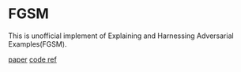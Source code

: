 # FGSM

This is unofficial implement of Explaining and Harnessing Adversarial Examples(FGSM).

[paper](https://arxiv.org/pdf/1412.6572.pdf)
[code ref](https://pytorch.org/tutorials/beginner/fgsm_tutorial.html)
